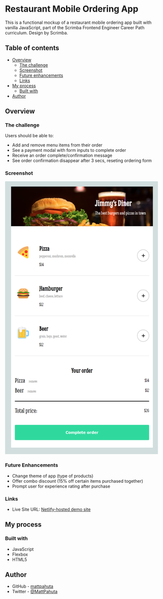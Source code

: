 # Restaurant Mobile Ordering App

This is a functional mockup of a restaurant mobile ordering app built with vanilla JavaScript, part of the Scrimba Frontend Engineer Career Path curriculum. Design by Scrimba.

## Table of contents

- [Overview](#overview)
  - [The challenge](#the-challenge)
  - [Screenshot](#screenshot)
  - [Future enhancements](#future-enhancements)
  - [Links](#links)
- [My process](#my-process)
  - [Built with](#built-with)
- [Author](#author)


## Overview

### The challenge

Users should be able to:

- Add and remove menu items from their order  
- See a payment modal with form inputs to complete order
- Receive an order complete/confirmation message
- See order confirmation disappear after 3 secs, reseting ordering form

### Screenshot

![](./project-ss.png)

### Future Enhancements

- Change theme of app (type of products)
- Offer combo discount (15% off certain items purchased together)
- Prompt user for experience rating after purchase

### Links

- Live Site URL: [Netlify-hosted demo site](https://endearing-creponne-b82df2.netlify.app/)

## My process

### Built with

- JavaScript
- Flexbox
- HTML5


## Author

- GitHub - [mattpahuta](https://github.com/mattpahuta)
- Twitter - [@MattPahuta](https://twitter.com/MattPahuta)